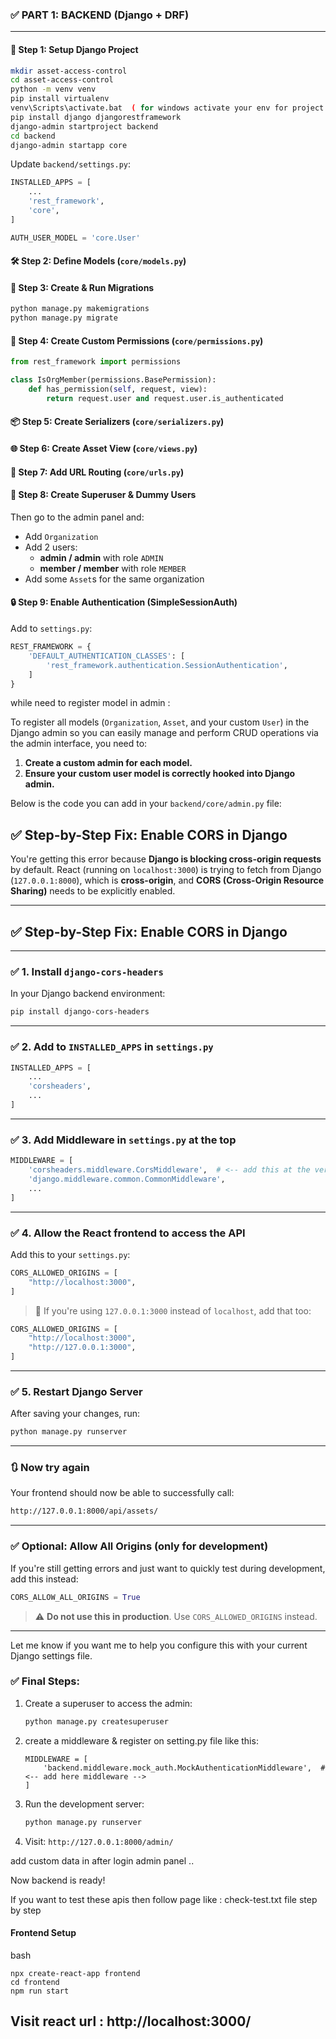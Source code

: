 ### ✅ **PART 1: BACKEND (Django + DRF)**

---

#### 📁 Step 1: Setup Django Project

```bash
mkdir asset-access-control
cd asset-access-control
python -m venv venv
pip install virtualenv
venv\Scripts\activate.bat  ( for windows activate your env for project  )
pip install django djangorestframework
django-admin startproject backend
cd backend
django-admin startapp core
```

Update `backend/settings.py`:

```python
INSTALLED_APPS = [
    ...
    'rest_framework',
    'core',
]

AUTH_USER_MODEL = 'core.User'
```

#### 🛠️ Step 2: Define Models (`core/models.py`)

#### 🧱 Step 3: Create & Run Migrations

```bash
python manage.py makemigrations
python manage.py migrate
```

#### 🔐 Step 4: Create Custom Permissions (`core/permissions.py`)

```python
from rest_framework import permissions

class IsOrgMember(permissions.BasePermission):
    def has_permission(self, request, view):
        return request.user and request.user.is_authenticated
```

#### 📦 Step 5: Create Serializers (`core/serializers.py`)

#### 🌐 Step 6: Create Asset View (`core/views.py`)

#### 🔁 Step 7: Add URL Routing (`core/urls.py`)

#### 🧪 Step 8: Create Superuser & Dummy Users

Then go to the admin panel and:

- Add `Organization`
- Add 2 users:
  - **admin / admin** with role `ADMIN`
  - **member / member** with role `MEMBER`
- Add some `Asset`s for the same organization

#### 🔒 Step 9: Enable Authentication (SimpleSessionAuth)

Add to `settings.py`:

```python
REST_FRAMEWORK = {
    'DEFAULT_AUTHENTICATION_CLASSES': [
        'rest_framework.authentication.SessionAuthentication',
    ]
}
```


while need to register model in admin :


To register all models (`Organization`, `Asset`, and your custom `User`) in the Django admin so you can easily manage and perform CRUD operations via the admin interface, you need to:

1. **Create a custom admin for each model.**
2. **Ensure your custom user model is correctly hooked into Django admin.**

Below is the code you can add in your `backend/core/admin.py` file:

## ✅ Step-by-Step Fix: Enable CORS in Django

You're getting this error because **Django is blocking cross-origin requests** by default. React (running on `localhost:3000`) is trying to fetch from Django (`127.0.0.1:8000`), which is **cross-origin**, and **CORS (Cross-Origin Resource Sharing)** needs to be explicitly enabled.

---

## ✅ Step-by-Step Fix: Enable CORS in Django

---

### ✅ 1. Install `django-cors-headers`

In your Django backend environment:

```bash
pip install django-cors-headers
```

---

### ✅ 2. Add to `INSTALLED_APPS` in `settings.py`

```python
INSTALLED_APPS = [
    ...
    'corsheaders',
    ...
]
```

---

### ✅ 3. Add Middleware in `settings.py` **at the top**

```python
MIDDLEWARE = [
    'corsheaders.middleware.CorsMiddleware',  # <-- add this at the very top
    'django.middleware.common.CommonMiddleware',
    ...
]
```

---

### ✅ 4. Allow the React frontend to access the API

Add this to your `settings.py`:

```python
CORS_ALLOWED_ORIGINS = [
    "http://localhost:3000",
]
```

> 🔁 If you're using `127.0.0.1:3000` instead of `localhost`, add that too:
```python
CORS_ALLOWED_ORIGINS = [
    "http://localhost:3000",
    "http://127.0.0.1:3000",
]
```

---

### ✅ 5. Restart Django Server

After saving your changes, run:

```bash
python manage.py runserver
```

---

### 🔃 Now try again

Your frontend should now be able to successfully call:

```bash
http://127.0.0.1:8000/api/assets/
```

---

### ✅ Optional: Allow All Origins (only for development)

If you're still getting errors and just want to quickly test during development, add this instead:

```python
CORS_ALLOW_ALL_ORIGINS = True
```

> ⚠️ **Do not use this in production**. Use `CORS_ALLOWED_ORIGINS` instead.

---

Let me know if you want me to help you configure this with your current Django settings file.

### ✅ Final Steps:

1. Create a superuser to access the admin:
   ```bash
   python manage.py createsuperuser
   ```

2. create a middleware & register on setting.py file like this:

    ```
    MIDDLEWARE = [
        'backend.middleware.mock_auth.MockAuthenticationMiddleware',  # <-- add here middleware -->
    ]
    ```

3. Run the development server:
   ```bash
   python manage.py runserver
   ```

4. Visit: `http://127.0.0.1:8000/admin/`


add custom data in after login admin panel ..


Now backend is ready!

If you want to  test these apis then follow page like :  check-test.txt  file step by step


####  Frontend Setup 

bash

```
npx create-react-app frontend 
cd frontend
npm run start
```

## Visit react url :  http://localhost:3000/